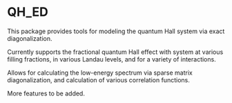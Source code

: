 # QH_ED
This package provides tools for modeling the quantum Hall system via exact diagonalization.

Currently supports the fractional quantum Hall effect with system at various filling fractions, in various Landau levels, and for a variety of interactions.

Allows for calculating the low-energy spectrum via sparse matrix diagonalization, and calculation of various correlation functions.

More features to be added.
